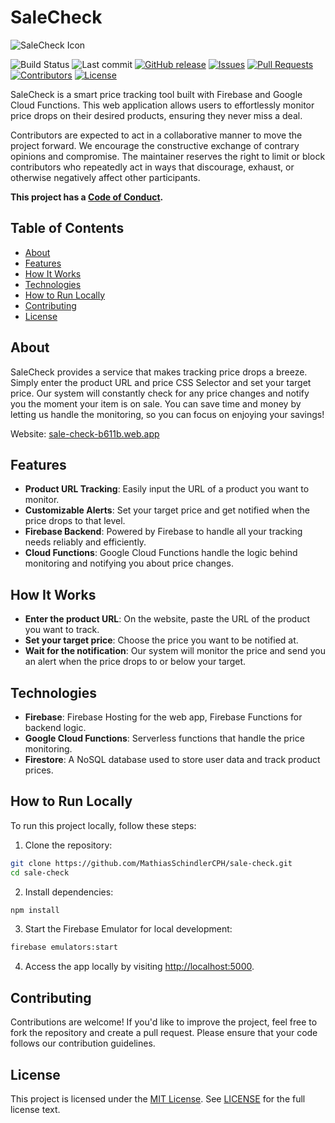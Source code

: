 # SaleCheck
![SaleCheck Icon](https://sale-check-b611b.web.app/assets/favicon.png)

![Build Status](https://img.shields.io/github/workflow/status/MathiasSchindlerCPH/sale-check/CI)
![Last commit](https://img.shields.io/github/last-commit/MathiasSchindlerCPH/sale-check)
[![GitHub release](https://img.shields.io/github/release/MathiasSchindlerCPH/sale-check.svg)](https://github.com/MathiasSchindlerCPH/sale-check/releases)
[![Issues](https://img.shields.io/github/issues/MathiasSchindlerCPH/sale-check.svg)](https://github.com/MathiasSchindlerCPH/sale-check/issues)
[![Pull Requests](https://img.shields.io/github/issues-pr/MathiasSchindlerCPH/sale-check.svg)](https://github.com/MathiasSchindlerCPH/sale-check/pulls)
[![Contributors](https://img.shields.io/github/contributors/MathiasSchindlerCPH/sale-check.svg)](https://github.com/MathiasSchindlerCPH/sale-check/graphs/contributors)
[![License](https://img.shields.io/github/license/MathiasSchindlerCPH/sale-check.svg)](https://opensource.org/licenses/MIT)

SaleCheck is a smart price tracking tool built with Firebase and Google Cloud Functions. This web application allows users to effortlessly monitor price drops on their desired products, ensuring they never miss a deal.

Contributors are expected to act in a collaborative manner to move the project forward. We encourage the constructive exchange of contrary opinions and compromise. The maintainer reserves the right to limit or block contributors who repeatedly act in ways that discourage, exhaust, or otherwise negatively affect other participants.

**This project has a [Code of Conduct](./CODE_OF_CONDUCT.md).**

## Table of Contents
- [About](#about)
- [Features](#features)
- [How It Works](#how-it-works)
- [Technologies](#technologies)
- [How to Run Locally](#how-to-run-locally)
- [Contributing](#contributing)
- [License](#license)

## About
SaleCheck provides a service that makes tracking price drops a breeze. Simply enter the product URL and price CSS Selector and set your target price. Our system will constantly check for any price changes and notify you the moment your item is on sale. You can save time and money by letting us handle the monitoring, so you can focus on enjoying your savings!

Website: [sale-check-b611b.web.app](https://sale-check-b611b.web.app/)


## Features
- **Product URL Tracking**: Easily input the URL of a product you want to monitor.
- **Customizable Alerts**: Set your target price and get notified when the price drops to that level.
- **Firebase Backend**: Powered by Firebase to handle all your tracking needs reliably and efficiently.
- **Cloud Functions**: Google Cloud Functions handle the logic behind monitoring and notifying you about price changes.

## How It Works
- **Enter the product URL**: On the website, paste the URL of the product you want to track.
- **Set your target price**: Choose the price you want to be notified at.
- **Wait for the notification**: Our system will monitor the price and send you an alert when the price drops to or below your target.

## Technologies
- **Firebase**: Firebase Hosting for the web app, Firebase Functions for backend logic.
- **Google Cloud Functions**: Serverless functions that handle the price monitoring.
- **Firestore**: A NoSQL database used to store user data and track product prices.

## How to Run Locally
To run this project locally, follow these steps:

1. Clone the repository:
```bash
git clone https://github.com/MathiasSchindlerCPH/sale-check.git
cd sale-check
```

2. Install dependencies:
```bash
npm install
```

3. Start the Firebase Emulator for local development:
```bash
firebase emulators:start
```

4. Access the app locally by visiting [http://localhost:5000](http://localhost:5000).

## Contributing
Contributions are welcome! If you'd like to improve the project, feel free to fork the repository and create a pull request. Please ensure that your code follows our contribution guidelines.

## License
This project is licensed under the [MIT License](https://opensource.org/licenses/MIT). See [LICENSE](./LICENSE) for the full
license text. 
